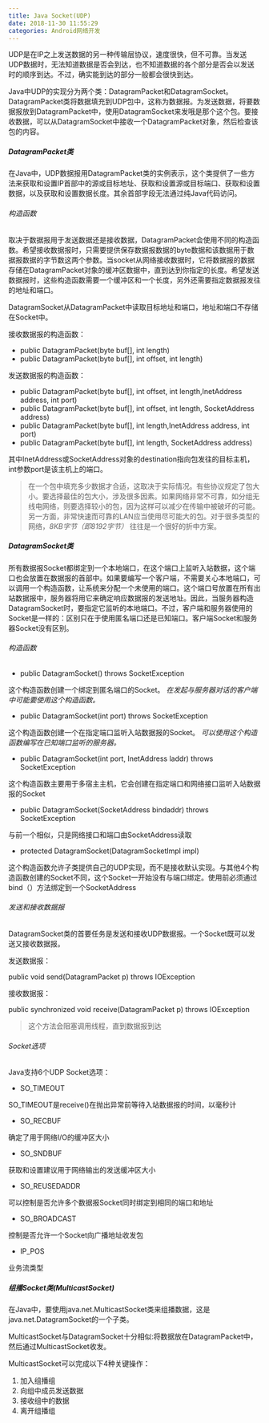 ```yaml
---
title: Java Socket(UDP)
date: 2018-11-30 11:55:29
categories: Android网络开发
---
```


UDP是在IP之上发送数据的另一种传输层协议，速度很快，但不可靠。当发送UDP数据时，无法知道数据是否会到达，也不知道数据的各个部分是否会以发送时的顺序到达。不过，确实能到达的部分一般都会很快到达。

Java中UDP的实现分为两个类：DatagramPacket和DatagramSocket。DatagramPacket类将数据填充到UDP包中，这称为数据报。为发送数据，将要数据报放到DatagramPacket中，使用DatagramSocket来发哦是那个这个包。要接收数据，可以从DatagramSocket中接收一个DatagramPacket对象，然后检查该包的内容。

##### DatagramPacket类

在Java中，UDP数据报用DatagramPacket类的实例表示，这个类提供了一些方法来获取和设置IP首部中的源或目标地址、获取和设置源或目标端口、获取和设置数据，以及获取和设置数据长度。其余首部字段无法通过纯Java代码访问。

###### 构造函数

取决于数据报用于发送数据还是接收数据，DatagramPacket会使用不同的构造函数。希望接收数据报时，只需要提供保存数据报数据的byte数据和该数据用于数据报数据的字节数这两个参数。当socket从网络接收数据时，它将数据报的数据存储在DatagramPacket对象的缓冲区数据中，直到达到你指定的长度。希望发送数据报时，这些构造函数需要一个缓冲区和一个长度，另外还需要指定数据报发往的地址和端口。

DatagramSocket从DatagramPacket中读取目标地址和端口，地址和端口不存储在Socket中。

接收数据报的构造函数：

* public DatagramPacket(byte buf[], int length)
* public DatagramPacket(byte buf[], int offset, int length)

发送数据报的构造函数：

* public DatagramPacket(byte buf[], int offset, int length,InetAddress address, int port)
* public DatagramPacket(byte buf[], int offset, int length, SocketAddress address)
* public DatagramPacket(byte buf[], int length,InetAddress address, int port)
* public DatagramPacket(byte buf[], int length, SocketAddress address)

其中InetAddress或SocketAddress对象的destination指向包发往的目标主机，int参数port是该主机上的端口。

> 在一个包中填充多少数据才合适，这取决于实际情况。有些协议规定了包大小。要选择最佳的包大小，涉及很多因素。如果网络非常不可靠，如分组无线电网络，则要选择较小的包，因为这样可以减少在传输中被破坏的可能。另一方面，非常快速而可靠的LAN应当使用尽可能大的包。对于很多类型的网络，*8KB字节（即8192字节）* 往往是一个很好的折中方案。

##### DatagramSocket类

所有数据报Socket都绑定到一个本地端口，在这个端口上监听入站数据，这个端口也会放置在数据报的首部中。如果要编写一个客户端，不需要关心本地端口，可以调用一个构造函数，让系统来分配一个未使用的端口。这个端口号放置在所有出站数据报中，服务器将用它来确定响应数据报的发送地址。因此，当服务器构造DatagramSocket时，要指定它监听的本地端口。不过，客户端和服务器使用的Socket是一样的：区别只在于使用匿名端口还是已知端口。客户端Socket和服务器Socket没有区别。

###### 构造函数

* public DatagramSocket() throws SocketException

这个构造函数创建一个绑定到匿名端口的Socket。 *在发起与服务器对话的客户端中可能要使用这个构造函数。*

* public DatagramSocket(int port) throws SocketException

这个构造函数创建一个在指定端口监听入站数据报的Socket。 *可以使用这个构造函数编写在已知端口监听的服务器。*

* public DatagramSocket(int port, InetAddress laddr) throws SocketException

这个构造函数主要用于多宿主主机，它会创建在指定端口和网络接口监听入站数据报的Socket

* public DatagramSocket(SocketAddress bindaddr) throws SocketException

与前一个相似，只是网络接口和端口由SocketAddress读取

* protected DatagramSocket(DatagramSocketImpl impl)

这个构造函数允许子类提供自己的UDP实现，而不是接收默认实现。与其他4个构造函数创建的Socket不同，这个Socket一开始没有与端口绑定。使用前必须通过bind（）方法绑定到一个SocketAddress

###### 发送和接收数据报

DatagramSocket类的首要任务是发送和接收UDP数据报。一个Socket既可以发送又接收数据报。

发送数据报：

public void send(DatagramPacket p) throws IOException

接收数据报：

public synchronized void receive(DatagramPacket p) throws IOException

> 这个方法会阻塞调用线程，直到数据报到达

###### Socket选项

Java支持6个UDP Socket选项：

* SO_TIMEOUT

SO_TIMEOUT是receive()在抛出异常前等待入站数据报的时间，以毫秒计

* SO_RECBUF

确定了用于网络I/O的缓冲区大小

* SO_SNDBUF

获取和设置建议用于网络输出的发送缓冲区大小

* SO_REUSEDADDR

可以控制是否允许多个数据报Socket同时绑定到相同的端口和地址

* SO_BROADCAST

控制是否允许一个Socket向广播地址收发包

* IP_POS

业务流类型

##### 组播Socket类(MulticastSocket)

在Java中，要使用java.net.MulticastSocket类来组播数据，这是java.net.DatagramSocket的一个子类。

MulticastSocket与DatagramSocket十分相似:将数据放在DatagramPacket中，然后通过MulticastSocket收发。

MulticastSocket可以完成以下4种关键操作：

1. 加入组播组
2. 向组中成员发送数据
3. 接收组中的数据
4. 离开组播组










